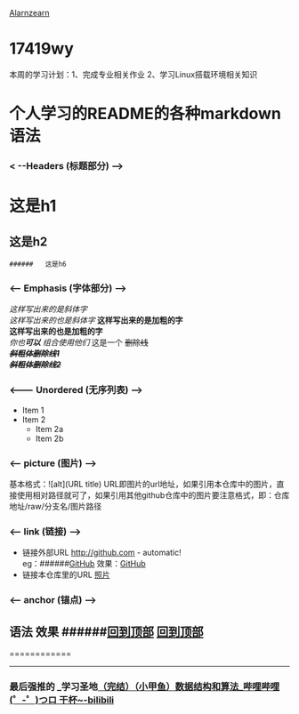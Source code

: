 [Alarnzearn](https://github.com/Alarnearn) 
# 17419wy
本周的学习计划：1、完成专业相关作业
              2、学习Linux搭载环境相关知识
              
# 个人学习的README的各种markdown语法 
### < --Headers (标题部分) -->
#   这是h1  
  ##   这是h2   
    ######   这是h6 

### <-- Emphasis (字体部分) -->
  *这样写出来的是斜体字*        
  _这样写出来的也是斜体字_
  **这样写出来的是加粗的字**       
  __这样写出来的也是加粗的字__       
  _你也**可以** 组合使用他们_
  这是一个 ~~删除线~~      
  ***~~斜粗体删除线1~~***	        
  ~~***斜粗体删除线2***~~
          
### <--- Unordered (无序列表) -->
* Item 1
* Item 2
  * Item 2a
  * Item 2b

### <-- picture (图片) -->
基本格式：![alt](URL title)
URL即图片的url地址，如果引用本仓库中的图片，直接使用相对路径就可了，如果引用其他github仓库中的图片要注意格式，即：仓库地址/raw/分支名/图片路径

### <-- link (链接) -->
* 链接外部URL  http://github.com - automatic!   
   eg：######[GitHub](http://github.com)  效果：[GitHub](http://github.com)
* 链接本仓库里的URL  [照片](./照片)

### <-- anchor (锚点) -->
语法	                        效果
######[回到顶部](#readme)	     [回到顶部](#readme)	
--------------------
============
******************
### 最后强推的  _学习圣地[（完结）（小甲鱼）数据结构和算法_哔哩哔哩 (゜-゜)つロ 干杯~-bilibili  ](https://www.bilibili.com/video/av2975983)
